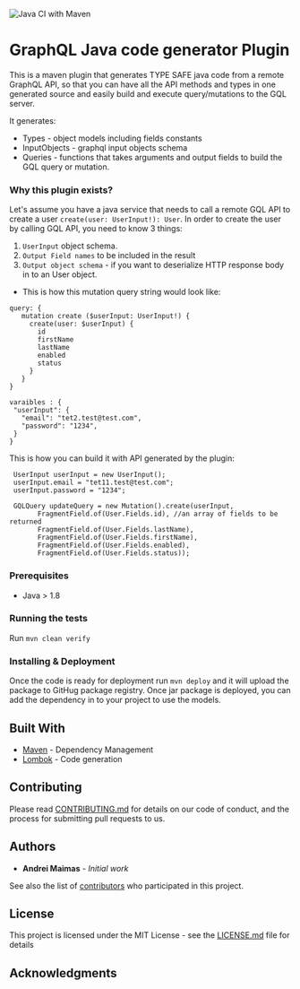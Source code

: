 ![Java CI with Maven](https://github.com/maimas/maven-graphql-java-codegen-plugin/workflows/Java%20CI%20with%20Maven/badge.svg)

# GraphQL Java code generator Plugin
This is a maven plugin that generates TYPE SAFE java code from a remote GraphQL API,
so that you can have all the API methods and types in one generated source and easily build and execute query/mutations to the GQL server. 

It generates:
 - Types - object models including fields constants
 - InputObjects - graphql input objects schema
 - Queries - functions that takes arguments and output fields to build the GQL query or mutation. 

### Why this plugin exists?
Let's assume you have a java service that needs to call a remote GQL API to create a user `create(user: UserInput!): User`.
In order to create the user by calling GQL API, you need to know 3 things:
 1. `UserInput` object schema.
 2. `Output Field names` to be included in the result
 2. `Output object schema` - if you want to deserialize HTTP response body in to an User object.
 - This is how this mutation query string would look like:
 ````
query: {
    mutation create ($userInput: UserInput!) {
      create(user: $userInput) {
        id
        firstName
        lastName
        enabled
        status
      }
    }
}

varaibles : {
  "userInput": {
    "email": "tet2.test@test.com",
    "password": "1234", 
  }
}
````
This is how you can build it with API generated by the plugin:
````
 UserInput userInput = new UserInput();
 userInput.email = "tet11.test@test.com";
 userInput.password = "1234";
       
 GQLQuery updateQuery = new Mutation().create(userInput,
       FragmentField.of(User.Fields.id), //an array of fields to be returned
       FragmentField.of(User.Fields.lastName),
       FragmentField.of(User.Fields.firstName),
       FragmentField.of(User.Fields.enabled),
       FragmentField.of(User.Fields.status));
````



### Prerequisites
- Java > 1.8

### Running the tests
Run ```mvn clean verify```

### Installing & Deployment
Once the code is ready for deployment run ``mvn deploy`` and it will upload the package to GitHug package registry.
Once jar package is deployed, you can add the dependency in to your project to use the models.

## Built With

* [Maven](https://maven.apache.org/) - Dependency Management
* [Lombok](http://www.dropwizard.io/1.0.2/docs/) - Code generation


## Contributing

Please read [CONTRIBUTING.md](https://gist.github.com/PurpleBooth/b24679402957c63ec426) for details on our code of conduct, and the process for submitting pull requests to us.

## Authors

* **Andrei Maimas** - *Initial work*

See also the list of [contributors](https://github.com/your/project/contributors) who participated in this project.

## License

This project is licensed under the MIT License - see the [LICENSE.md](LICENSE.md) file for details

## Acknowledgments

